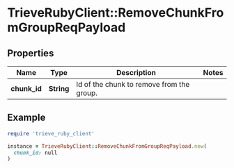 # TrieveRubyClient::RemoveChunkFromGroupReqPayload

## Properties

| Name | Type | Description | Notes |
| ---- | ---- | ----------- | ----- |
| **chunk_id** | **String** | Id of the chunk to remove from the group. |  |

## Example

```ruby
require 'trieve_ruby_client'

instance = TrieveRubyClient::RemoveChunkFromGroupReqPayload.new(
  chunk_id: null
)
```

